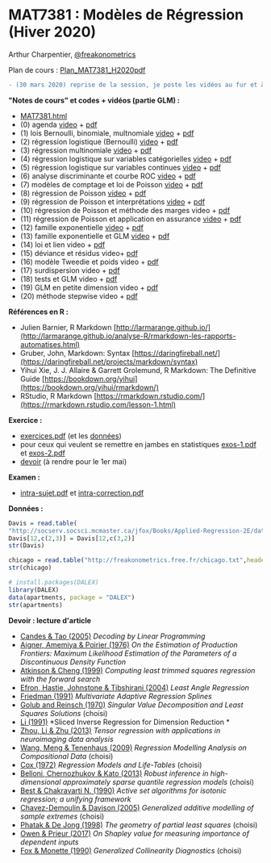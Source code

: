 # MAT7381 : Modèles de Régression (Hiver 2020)

Arthur Charpentier, [@freakonometrics](https://twitter.com/freakonometrics)

Plan de cours : [Plan_MAT7381_H2020pdf](docs/PlanMAT7381.pdf)

```diff
- (30 mars 2020) reprise de la session, je poste les vidéos au fur et à mesure
```

**"Notes de cours" et codes + vidéos (partie GLM) :**

- [MAT7381.html](http://freakonometrics.free.fr/MAT7381/MAT7381-H2020.html)
- (0) agenda [video](https://vimeo.com/401441666) + [pdf](/covid/GLM-0.pdf) 
- (1) lois Bernoulli, binomiale, multnomiale [video](https://vimeo.com/401464711) + [pdf](/covid/GLM-1.pdf) 
- (2) régression logistique (Bernoulli) [video](https://vimeo.com/401471254) + [pdf](/covid/GLM-2.pdf) 
- (3) régression multinomiale [video](https://vimeo.com/401971316) + [pdf](/covid/GLM-3.pdf) 
- (4) régression logistique sur variables catégorielles [video](https://vimeo.com/401969127) + [pdf](/covid/GLM-4.pdf)
- (5) régression logistique sur variables continues [video](https://vimeo.com/402262213) + [pdf](/covid/GLM-5.pdf)
- (6) analyse discriminante et courbe ROC [video](https://vimeo.com/402261818) + [pdf](/covid/GLM-6.pdf)
- (7) modèles de comptage et loi de Poisson [video](https://vimeo.com/402261657) + [pdf](/covid/GLM-7.pdf)
- (8) régression de Poisson [video](https://vimeo.com/402261431) + [pdf](/covid/GLM-8.pdf)
- (9) régression de Poisson et interprétations [video](https://vimeo.com/402630775) + [pdf](/covid/GLM-9.pdf)
- (10) régression de Poisson et méthode des marges video + [pdf](/covid/GLM-10.pdf)
- (11) régression de Poisson et application en assurance [video](https://vimeo.com/402630298) + [pdf](/covid/GLM-11.pdf)
- (12) famille exponentielle [video](https://vimeo.com/402630535) + [pdf](/covid/GLM-12.pdf)
- (13) famille exponentielle et GLM [video](https://vimeo.com/402631017) + [pdf](/covid/GLM-13.pdf)
- (14) loi et lien video + [pdf](/covid/GLM-14.pdf)
- (15) déviance et résidus video+ [pdf](/covid/GLM-15.pdf)
- (16) modèle Tweedie et poids video + [pdf](/covid/GLM-16.pdf)
- (17) surdispersion video + [pdf](/covid/GLM-17.pdf)
- (18) tests et GLM video + [pdf](/covid/GLM-18.pdf)
- (19) GLM en petite dimension video + [pdf](/covid/GLM-19.pdf)
- (20) méthode stepwise video + [pdf](/covid/GLM-20.pdf)

**Références en R :**

- Julien Barnier, R Markdown [http://larmarange.github.io/](http://larmarange.github.io/analyse-R/rmarkdown-les-rapports-automatises.html)
- Gruber, John, Markdown: Syntax [https://daringfireball.net/](https://daringfireball.net/projects/markdown/syntax)
- Yihui Xie, J. J. Allaire & Garrett Grolemund, R Markdown: The Definitive Guide [https://bookdown.org/yihui](https://bookdown.org/yihui/rmarkdown/)
- RStudio, R Markdown [https://rmarkdown.rstudio.com/](https://rmarkdown.rstudio.com/lesson-1.html)

**Exercice :** 

- [exercices.pdf](docs/MAT7381-exercices-03012020.pdf) (et les [données](data/))
- pour ceux qui veulent se remettre en jambes en statistiques [exos-1.pdf](docs/exos-stats-2016-1.pdf) et [exos-2.pdf](docs/exos-stats-2016-2-1.pdf) 
- [devoir](https://github.com/freakonometrics/MAT7381/blob/master/devoir.md) (à rendre pour le 1er mai) 

**Examen :**

- [intra-sujet.pdf](docs/MAT7381-intra-sujet.pdf) et [intra-correction.pdf](docs/MAT7381-intra-correction.pdf)

**Données :**

``` r
Davis = read.table(
"http://socserv.socsci.mcmaster.ca/jfox/Books/Applied-Regression-2E/datasets/Davis.txt")
Davis[12,c(2,3)] = Davis[12,c(3,2)]
str(Davis)

chicago = read.table("http://freakonometrics.free.fr/chicago.txt",header=TRUE,sep=";")
str(chicago)

# install.packages(DALEX)
library(DALEX)
data(apartments, package = "DALEX")
str(apartments)
```

**Devoir : lecture d'article**

- [Candes & Tao (2005)](https://arxiv.org/pdf/math/0502327.pdf) *Decoding by Linear Programming* 
- [Aigner, Amemiya & Poirier (1976)](https://www.jstor.org/stable/2525708) *On the Estimation of Production Frontiers: Maximum Likelihood Estimation of the Parameters of a Discontinuous Density Function*
- [Atkinson & Cheng (1999)](https://link.springer.com/article/10.1023%2FA%3A1008942604045) *Computing least trimmed squares regression with the forward search*  
- [Efron, Hastie, Johnstone & Tibshirani (2004)](http://statweb.stanford.edu/~tibs/ftp/lars.pdf) *Least Angle Regression*
- [Friedman (1991)](https://projecteuclid.org/euclid.aos/1176347963) *Multivariate Adaptive Regression Splines*
- [Golub and Reinsch (1970)](https://link.springer.com/article/10.1007/BF02163027) *Singular Value Decomposition and Least Squares Solutions* (choisi)
- [Li (1991)](https://www.jstor.org/stable/2290563) *Sliced Inverse Regression for Dimension Reduction * 
- [Zhou, Li & Zhu (2013)](https://amstat.tandfonline.com/doi/abs/10.1080/01621459.2013.776499) *Tensor regression with applications in neuroimaging data analysis*
- [Wang, Meng & Tenenhaus (2009)](https://link.springer.com/chapter/10.1007%2F978-3-540-32827-8_18) *Regression Modelling Analysis on Compositional Data*  (choisi)
- [Cox (1972)](https://www.jstor.org/stable/2985181) *Regression Models and Life-Tables* (choisi)
- [Belloni, Chernozhukov & Kato (2013)](http://www.cemmap.ac.uk/wps/cwp701313.pdf) *Robust inference in high-dimensional approximately sparse quantile regression models* (choisi)
- [Best & Chakravarti N. (1990)](https://link.springer.com/article/10.1007%2FBF01580873) *Active set algorithms for isotonic regression; a unifying framework*
- [Chavez-Demoulin & Davison (2005)](https://rss.onlinelibrary.wiley.com/doi/10.1111/j.1467-9876.2005.00479.x) *Generalized additive modelling of sample extremes* (choisi)
- [Phatak & De Jong (1998)](https://onlinelibrary.wiley.com/doi/abs/10.1002/(SICI)1099-128X(199707)11:4%3C311::AID-CEM478%3E3.0.CO;2-4) *The geometry of partial least squares* (choisi)
- [Owen & Prieur (2017)](https://arxiv.org/abs/1610.02080) *On Shapley value for measuring importance of dependent inputs*
- [Fox & Monette (1990)](https://www.tandfonline.com/doi/abs/10.1080/01621459.1992.10475190) *Generalized Collinearity Diagnostics* (choisi)
  
